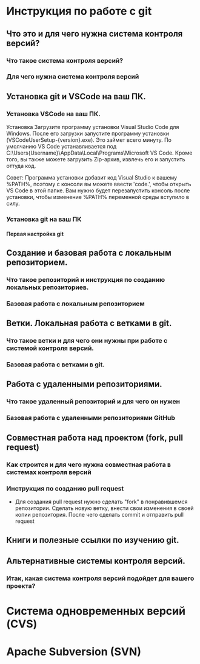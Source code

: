 # Инструкция по работе с git

## Что это и для чего нужна система контроля версий?

### Что такое система контроля версий?

### Для чего нужна система контроля версий

## Установка git и VSCode на ваш ПК.

### Установка VSCode на ваш ПК.
Установка
Загрузите программу установки Visual Studio Code для Windows.
После его загрузки запустите программу установки (VSCodeUserSetup-{version}.exe). Это займет всего минуту.
По умолчанию VS Code устанавливается под C:\Users\{Username}\AppData\Local\Programs\Microsoft VS Code.
Кроме того, вы также можете загрузить Zip-архив, извлечь его и запустить оттуда код.

Совет: Программа установки добавит код Visual Studio к вашему %PATH%, поэтому с консоли вы можете ввести 'code.', чтобы открыть VS Code в этой папке. Вам нужно будет перезапустить консоль после установки, чтобы изменение %PATH% переменной среды вступило в силу.

### Установка git на ваш ПК

#### Первая настройка git

## Создание и базовая работа с локальным репозиторием.

### Что такое репозиторий и инструкция по созданию локальных репозиториев.

### Базовая работа с локальным репозиторием

## Ветки. Локальная работа с ветками в git.

### Что такое ветки и для чего они нужны при работе с системой контроля версий.

### Базовая работа с ветками в git.

## Работа с удаленными репозиториями.

### Что такое удаленный репозиторий и для чего он нужен

### Базовая работа с удаленными репозиториями GitHub

## Совместная работа над проектом (fork, pull request)

### Как строится и для чего нужна совместная работа в системах контроля версий

### Инструкция по созданию pull request

* Для создания pull request нужно сделать "fork"  в понравившемся репозитории. Сделать новую ветку, внести свои изменения в своей копии репозитория. После чего сделать commit и отправить pull request

## Книги и полезные ссылки по изучению git.

## Альтернативные системы контроля версий.

### Итак, какая система контроля версий подойдет для вашего проекта?

# Система одновременных версий (CVS)

# Apache Subversion (SVN)

